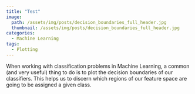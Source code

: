 ```yaml
---
title: "Test"
image:
  path: /assets/img/posts/decision_boundaries_full_header.jpg
  thumbnail: /assets/img/posts/decision_boundaries_full_header.jpg
categories:
  - Machine Learning
tags:
  - Plotting
---
```


When working with classification problems in Machine Learning, a common (and very useful) thing to do is to plot the decision boundaries of our classifiers. This helps us to discern which regions of our feature space are going to be assigned a given class.
